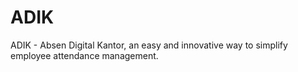 # ADIK
ADIK - Absen Digital Kantor, an easy and innovative way to simplify employee attendance management.
